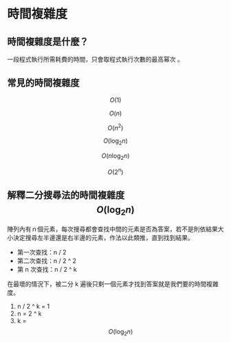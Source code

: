 # 時間複雜度

## **時間複雜度是什麼？**

一段程式執行所需耗費的時間，只會取程式執行次數的最高幂次 。

## 常見的時間複雜度



$$O(1)$$

$$O(n)$$

$$O(n^2)$$

$$O(\log_{2}n)$$

$$O(n\log_{2}n)$$

$$O(2^n)$$

## 解釋二分搜尋法的時間複雜度 $$O(\log_{2}n)$$

陣列內有ｎ個元素，每次搜尋都會查找中間的元素是否為答案，若不是則依結果大小決定搜尋左半邊還是右半邊的元素，作法以此類推，直到找到結果。

* 第一次查找：n / 2
* 第二次查找：n / 2 ^ 2
* 第 n 次查找：n / 2 ^ k

在最壞的情況下，被二分 k 遍後只剩一個元素才找到答案就是我們要的時間複雜度。

1. n / 2 ^ k = 1
2. n = 2 ^ k
3. k = $$O(\log_{2}n)$$

